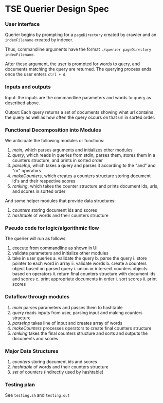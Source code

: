 # TSE Querier Design Spec

### User interface
Querier begins by prompting for a `pageDirectory` created by crawler and an `indexFilename` created by indexer. 

Thus, commandline arguments have the format `./querier pageDirectory indexFilename`. 

After these argument, the user is prompted for words to query, and documents matching the query are returned. The querying process ends once the user enters `ctrl + d`.

### Inputs and outputs
Input: the inputs are the commandline parameters and words to query as described above.

Output: Each query returns a set of documents showing what url contains the query as well as how often the query occurs on that url in sorted order.

### Functional Decomposition into Modules
We anticipate the following modules or functions:

1. *main*, which parses arguments and initializes other modules
2. *query*, which reads in queries from stdin, parses them, stores them in a counters structure, and prints in sorted order
3. *parseInp*, which takes a query and parses it according to the "and" and "or" operators
4. *makeCounters*, which creates a counters structure storing document id's and their respective scores
5. *ranking*, which takes the counter structure and prints document ids, urls, and scores in sorted order

And some helper modules that provide data structures:

1. *counters* storing document ids and scores
2. *hashtable* of words and their counters structure


### Pseudo code for logic/algorithmic flow
The querier will run as follows:

1. execute from commandline as shown in UI
2. validate parameters and initialize other modules
3. take in user queries
    a. validate the query
    b. parse the query
        i. store pointer to each word in array
        ii. validate words
    b. create a counters object based on parsed query
        i. union or intersect counters objects based on operators
        ii. return final counters structure with document ids and scores
    c. print appropriate documents in order
        i. sort scores
        ii. print scores

### Dataflow through modules
1. *main* parses parameters and passes them to hashtable
2. *query* reads inputs from user, parsing input and making counters structure
3. *parseInp* takes line of input and creates array of words
4. *makeCounters* processes operators to create final counters structure
5. *ranking* takes the final counters structure and sorts and outputs the documents and scores

### Major Data Structures
1. *counters* storing document ids and scores
2. *hashtable* of words and their counters structure
3. *set* of counters (indirectly used by hashtable)

### Testing plan
See `testing.sh` and `testing.out`
